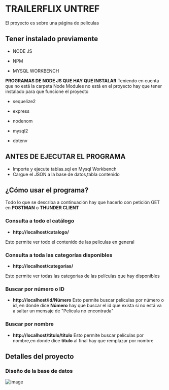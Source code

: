 # TRAILERFLIX UNTREF

El proyecto es sobre una página de peliculas 

## Tener instalado previamente 

* NODE JS

* NPM
  
* MYSQL WORKBENCH

**PROGRAMAS DE NODE JS QUE HAY QUE INSTALAR**
Teniendo en cuenta que no está la carpeta Node Modules no está en el proyecto hay que tener instalado para que funcione el proyecto

* sequelize2

* express

* nodenom

* mysql2

* dotenv

## ANTES DE EJECUTAR EL PROGRAMA 
* Importe y ejecute tablas.sql en Mysql Workbench
* Cargue el JSON a la base de datos,tabla contenido

## ¿Cómo usar el programa? 

Todo lo que se describa a continuación hay que hacerlo con petición GET en **POSTMAN** o **THUNDER CLIENT**
  
### Consulta a todo el catálogo
  
* **http://localhost/catalogo/**
  
Esto permite ver todo el contenido de las peliculas en general

### Consulta a toda las categorías disponibles

* **http://localhost/categorias/**
  
Esto permite ver todas las categorias de las películas que hay disponibles

### Buscar por número o ID

* **http://localhost/id/Número**
Esto permite buscar películas por número o id, en donde dice **Número** hay que buscar el id que exista si no está va a saltar un mensaje de "Pelicula no encontrada"

### Buscar por nombre

* **http://localhost/titulo/titulo**
Esto permite buscar películas por nombre,en donde dice **titulo** al final hay que remplazar por nombre 

## Detalles del proyecto

### Diseño de la base de datos 

![image](https://github.com/BraianFG/traillerflix/assets/55467665/6c519566-f955-4600-a36c-615add073e35)

